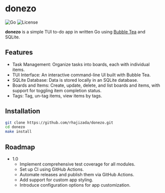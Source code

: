 # donezo

![Go](https://img.shields.io/badge/Go-1.22-blue.svg)
![License](https://img.shields.io/badge/License-MIT-green.svg)

**donezo** is a simple TUI to-do app in written Go using
[Bubble Tea](https://github.com/charmbracelet/bubbletea) and SQLite.

## Features

- Task Management: Organize tasks into boards, each with individual items.
- TUI Interface: An interactive command-line UI built with Bubble Tea.
- SQLite Database: Data is stored locally in an SQLite database.
- Boards and Items: Create, update, delete, and list boards and items, with
  support for toggling item completion status.
- Tags: Tag, un-tag items, view items by tags.

## Installation

```bash
git clone https://github.com/rhajizada/donezo.git
cd donezo
make install
```

## Roadmap

- 1.0
  - Implement comprehensive test coverage for all modules.
  - Set up CI using GitHub Actions.
  - Automate releases and publish them via GitHub Actions.
  - Add support for custom app styling.
  - Introduce configuration options for app customization.
